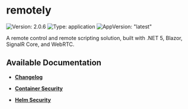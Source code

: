 # remotely

![Version: 2.0.6](https://img.shields.io/badge/Version-2.0.6-informational?style=flat-square) ![Type: application](https://img.shields.io/badge/Type-application-informational?style=flat-square) ![AppVersion: "latest"](https://img.shields.io/badge/AppVersion-"latest"-informational?style=flat-square)

A remote control and remote scripting solution, built with .NET 5, Blazor, SignalR Core, and WebRTC.

## Available Documentation

- [**Changelog**](CHANGELOG)

- [**Container Security**](container-security)

- [**Helm Security**](helm-security)

